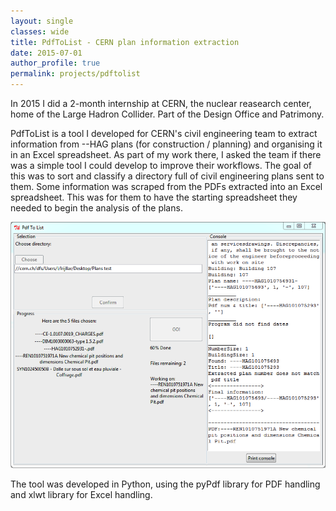 ```yaml
---
layout: single
classes: wide
title: PdfToList - CERN plan information extraction
date: 2015-07-01
author_profile: true
permalink: projects/pdftolist
---
```


In 2015 I did a 2-month internship at CERN, the nuclear reasearch center, home of the Large Hadron Collider. Part of the Design Office and Patrimony.

PdfToList is a tool I developed for CERN's civil engineering team to extract information from --HAG plans (for construction / planning) and organising it in an Excel spreadsheet. As part of my work there, I asked the team if there was a simple tool I could develop to improve their workflows. The goal of this was to sort and classify a directory full of civil engineering plans sent to them. Some information was scraped from the PDFs extracted into an Excel spreadsheet. This was for them to have the starting spreadsheet they needed to begin the analysis of the plans.

<img src="/assets/img/projects/pdf-to-list-screenshot.png" alt="A screenshot of the PdfToList application">

The tool was developed in Python, using the pyPdf library for PDF handling and xlwt library for Excel handling.
